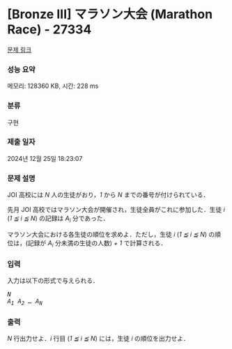 # [Bronze III] マラソン大会 (Marathon Race) - 27334 

[문제 링크](https://www.acmicpc.net/problem/27334) 

### 성능 요약

메모리: 128360 KB, 시간: 228 ms

### 분류

구현

### 제출 일자

2024년 12월 25일 18:23:07

### 문제 설명

<p>JOI 高校には <var>N</var> 人の生徒がおり，<var>1</var> から <var>N</var> までの番号が付けられている．</p>

<p>先月 JOI 高校ではマラソン大会が開催され，生徒全員がこれに参加した．生徒 <var>i</var> (<var>1 ≦ i ≦ N</var>) の記録は <var>A<sub>i</sub></var> 分であった．</p>

<p>マラソン大会における各生徒の順位を求めよ．ただし，生徒 <var>i</var> (<var>1 ≦ i ≦ N</var>) の順位は，(記録が <var>A<sub>i</sub></var> 分未満の生徒の人数)<var> + 1</var> で計算される．</p>

### 입력 

 <p>入力は以下の形式で与えられる．</p>

<pre><var>N</var>
<var>A<sub>1</sub></var> <var>A<sub>2</sub></var> <var>…</var> <var>A<sub>N</sub></var></pre>

### 출력 

 <p><var>N</var> 行出力せよ．<var>i</var> 行目 (<var>1 ≦ i ≦ N</var>) には，生徒 <var>i</var> の順位を出力せよ．</p>


